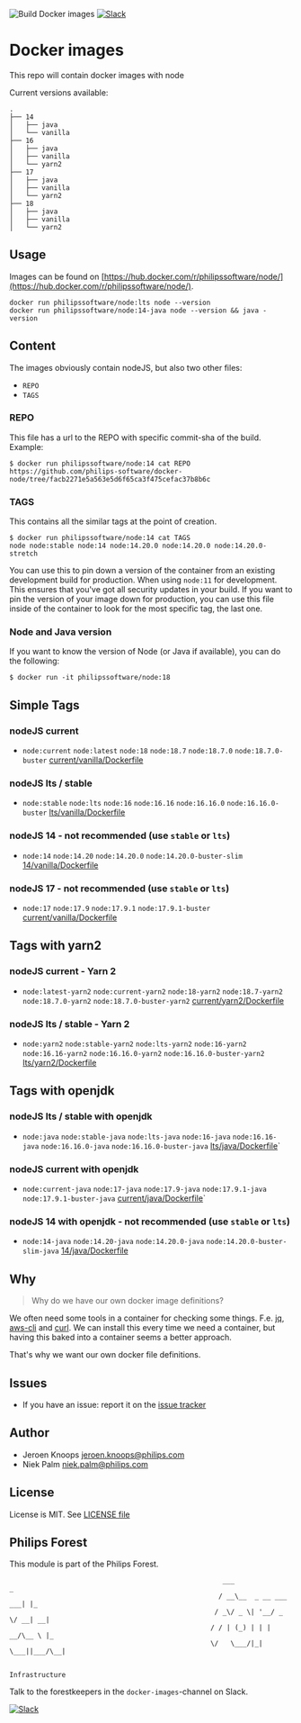 ![Build Docker images](https://github.com/philips-software/docker-node/workflows/Build%20Docker%20images/badge.svg)
[![Slack](https://philips-software-slackin.now.sh/badge.svg)](https://philips-software-slackin.now.sh)

# Docker images

This repo will contain docker images with node

Current versions available:
```
.
├── 14
│   ├── java
│   └── vanilla
├── 16
│   ├── java
│   ├── vanilla
│   └── yarn2
├── 17
│   ├── java
│   ├── vanilla
│   └── yarn2
├── 18
│   ├── java
│   ├── vanilla
│   └── yarn2
```

## Usage

Images can be found on [https://hub.docker.com/r/philipssoftware/node/](https://hub.docker.com/r/philipssoftware/node/).

```
docker run philipssoftware/node:lts node --version
docker run philipssoftware/node:14-java node --version && java -version
```

## Content

The images obviously contain nodeJS, but also two other files:
- `REPO`
- `TAGS`

### REPO

This file has a url to the REPO with specific commit-sha of the build.
Example:

```
$ docker run philipssoftware/node:14 cat REPO
https://github.com/philips-software/docker-node/tree/facb2271e5a563e5d6f65ca3f475cefac37b8b6c
```

### TAGS

This contains all the similar tags at the point of creation.

```
$ docker run philipssoftware/node:14 cat TAGS
node node:stable node:14 node:14.20.0 node:14.20.0 node:14.20.0-stretch
```

You can use this to pin down a version of the container from an existing development build for production. When using `node:11` for development. This ensures that you've got all security updates in your build. If you want to pin the version of your image down for production, you can use this file inside of the container to look for the most specific tag, the last one.

### Node and Java version

If you want to know the version of Node (or Java if available), you can do the following:

```
$ docker run -it philipssoftware/node:18
```

## Simple Tags

### nodeJS current
- `node:current` `node:latest` `node:18` `node:18.7` `node:18.7.0` `node:18.7.0-buster` [current/vanilla/Dockerfile](current/vanilla/Dockerfile)

### nodeJS lts / stable
- `node:stable` `node:lts` `node:16` `node:16.16` `node:16.16.0` `node:16.16.0-buster` [lts/vanilla/Dockerfile](lts/vanilla/Dockerfile)

### nodeJS 14 - not recommended (use `stable` or `lts`)
- `node:14` `node:14.20` `node:14.20.0` `node:14.20.0-buster-slim` [14/vanilla/Dockerfile](14/vanilla/Dockerfile)

### nodeJS 17 - not recommended (use `stable` or `lts`)
- `node:17` `node:17.9` `node:17.9.1` `node:17.9.1-buster` [current/vanilla/Dockerfile](current/vanilla/Dockerfile)

## Tags with yarn2

### nodeJS current - Yarn 2
-  `node:latest-yarn2` `node:current-yarn2` `node:18-yarn2` `node:18.7-yarn2` `node:18.7.0-yarn2` `node:18.7.0-buster-yarn2` [current/yarn2/Dockerfile](current/yarn2/Dockerfile)

### nodeJS lts / stable - Yarn 2
- `node:yarn2` `node:stable-yarn2` `node:lts-yarn2` `node:16-yarn2` `node:16.16-yarn2` `node:16.16.0-yarn2` `node:16.16.0-buster-yarn2` [lts/yarn2/Dockerfile](lts/yarn2/Dockerfile)

## Tags with openjdk

### nodeJS lts / stable with openjdk
- `node:java` `node:stable-java` `node:lts-java` `node:16-java` `node:16.16-java` `node:16.16.0-java` `node:16.16.0-buster-java` [lts/java/Dockerfile](lts/java/Dockerfile)`

### nodeJS current with openjdk
- `node:current-java` `node:17-java` `node:17.9-java` `node:17.9.1-java` `node:17.9.1-buster-java` [current/java/Dockerfile](current/java/Dockerfile)`

### nodeJS 14 with openjdk - not recommended (use `stable` or `lts`)
- `node:14-java` `node:14.20-java` `node:14.20.0-java` `node:14.20.0-buster-slim-java` [14/java/Dockerfile](14/java/Dockerfile)

## Why

> Why do we have our own docker image definitions?

We often need some tools in a container for checking some things. F.e. [jq](https://stedolan.github.io/jq/), [aws-cli](https://aws.amazon.com/cli/) and [curl](https://curl.haxx.se/).
We can install this every time we need a container, but having this baked into a container seems a better approach.

That's why we want our own docker file definitions.

## Issues

- If you have an issue: report it on the [issue tracker](https://github.com/philips-software/docker-node/issues)

## Author

- Jeroen Knoops <jeroen.knoops@philips.com>
- Niek Palm <niek.palm@philips.com>

## License

License is MIT. See [LICENSE file](LICENSE.md)

## Philips Forest

This module is part of the Philips Forest.

```
                                                     ___                   _
                                                    / __\__  _ __ ___  ___| |_
                                                   / _\/ _ \| '__/ _ \/ __| __|
                                                  / / | (_) | | |  __/\__ \ |_
                                                  \/   \___/|_|  \___||___/\__|

                                                                 Infrastructure
```

Talk to the forestkeepers in the `docker-images`-channel on Slack.

[![Slack](https://philips-software-slackin.now.sh/badge.svg)](https://philips-software-slackin.now.sh)
